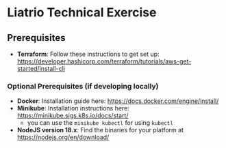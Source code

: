 # Liatrio Technical Exercise

## Prerequisites

- **Terraform**: Follow these instructions to get set up: <https://developer.hashicorp.com/terraform/tutorials/aws-get-started/install-cli>

### Optional Prerequisites (if developing locally)

- **Docker**: Installation guide here: <https://docs.docker.com/engine/install/>
- **Minikube**: Installation instructions here: <https://minikube.sigs.k8s.io/docs/start/>
  - you can use the `minikube kubectl` for using `kubectl`
- **NodeJS version 18.x**: Find the binaries for your platform at <https://nodejs.org/en/download/>

